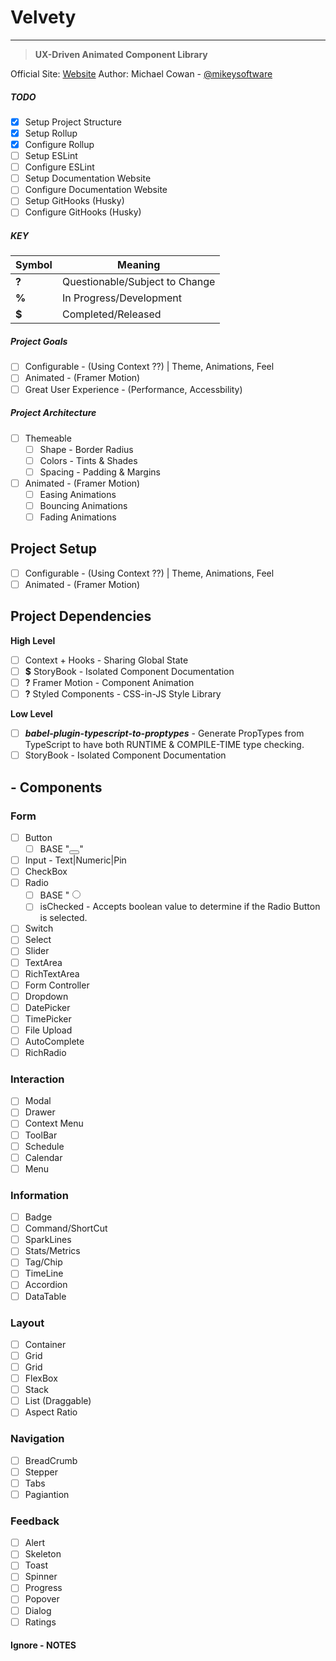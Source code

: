 # Velvety

---

> **UX-Driven Animated Component Library**

Official Site: [Website]("https://velvety.com")
Author: Michael Cowan - [@mikeysoftware]("https://mikey.software")

##### TODO

- [x] Setup Project Structure
- [x] Setup Rollup
- [x] Configure Rollup
- [ ] Setup ESLint
- [ ] Configure ESLint
- [ ] Setup Documentation Website
- [ ] Configure Documentation Website
- [ ] Setup GitHooks (Husky)
- [ ] Configure GitHooks (Husky)

##### KEY

| Symbol | Meaning                        |
| ------ | ------------------------------ |
| **?**  | Questionable/Subject to Change |
| **%**  | In Progress/Development        |
| **$**  | Completed/Released             |

##### Project Goals

- [ ] Configurable - (Using Context ??) | Theme, Animations, Feel
- [ ] Animated - (Framer Motion)
- [ ] Great User Experience - (Performance, Accessbility)

##### Project Architecture

- [ ] Themeable
  - [ ] Shape - Border Radius
  - [ ] Colors - Tints & Shades
  - [ ] Spacing - Padding & Margins
- [ ] Animated - (Framer Motion)
  - [ ] Easing Animations
  - [ ] Bouncing Animations
  - [ ] Fading Animations

## Project Setup

- [ ] Configurable - (Using Context ??) | Theme, Animations, Feel
- [ ] Animated - (Framer Motion)

## Project Dependencies

**High Level**

- [ ] Context + Hooks - Sharing Global State
- [ ] **$** StoryBook - Isolated Component Documentation
- [ ] **?** Framer Motion - Component Animation
- [ ] **?** Styled Components - CSS-in-JS Style Library

**Low Level**

- [ ] _**babel-plugin-typescript-to-proptypes**_ - Generate PropTypes from TypeScript to have both RUNTIME & COMPILE-TIME type checking.
- [ ] StoryBook - Isolated Component Documentation

## - Components

### Form

- [ ] Button
  - [ ] BASE "<button type="button"> </button>"
- [ ] Input - Text|Numeric|Pin
- [ ] CheckBox
- [ ] Radio
  - [ ] BASE "<input type="radio" />
  - [ ] isChecked - Accepts boolean value to determine if the Radio Button is selected.
- [ ] Switch
- [ ] Select
- [ ] Slider
- [ ] TextArea
- [ ] RichTextArea
- [ ] Form Controller
- [ ] Dropdown
- [ ] DatePicker
- [ ] TimePicker
- [ ] File Upload
- [ ] AutoComplete
- [ ] RichRadio

### Interaction

- [ ] Modal
- [ ] Drawer
- [ ] Context Menu
- [ ] ToolBar
- [ ] Schedule
- [ ] Calendar
- [ ] Menu

### Information

- [ ] Badge
- [ ] Command/ShortCut
- [ ] SparkLines
- [ ] Stats/Metrics
- [ ] Tag/Chip
- [ ] TimeLine
- [ ] Accordion
- [ ] DataTable

### Layout

- [ ] Container
- [ ] Grid
- [ ] Grid
- [ ] FlexBox
- [ ] Stack
- [ ] List (Draggable)
- [ ] Aspect Ratio

### Navigation

- [ ] BreadCrumb
- [ ] Stepper
- [ ] Tabs
- [ ] Pagiantion

### Feedback

- [ ] Alert
- [ ] Skeleton
- [ ] Toast
- [ ] Spinner
- [ ] Progress
- [ ] Popover
- [ ] Dialog
- [ ] Ratings

#### Ignore - NOTES
